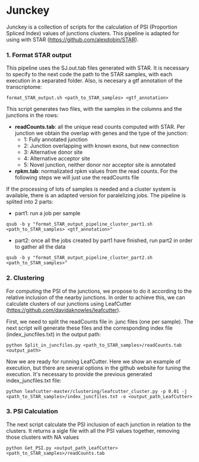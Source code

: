 # Junckey

Junckey is a collection of scripts for the calculation of PSI (Proportion Spliced Index) values of junctions clusters. This pipeline is adapted for using with STAR (https://github.com/alexdobin/STAR).

### 1. Format STAR output

This pipeline uses the SJ.out.tab files generated with STAR. It is necessary to specify to the next code the path to the STAR samples, with each execution in a separated folder. Also, is necesary a gtf annotation of the transcriptome:

```
format_STAR_output.sh <path_to_STAR_samples> <gtf_annotation>
```
This script generates two files, with the samples in the columns and the junctions in the rows:
- **readCounts.tab**: all the unique read counts computed with STAR. Per junction we obtain the overlap with genes and the type of the junction:
  - 1: Fully annotated junction
  - 2: Junction overlapping with known exons, but new connection
  - 3: Alternative donor site
  - 4: Alternative acceptor site
  - 5: Novel junction, neither donor nor acceptor site is annotated
- **rpkm.tab**: normalizated rpkm values from the read counts. For the following steps we will just use the readCounts file

If the processing of lots of samples is needed and a cluster system is available, there is an adapted version for paralelizing jobs. The pipeline is splited into 2 parts:

- part1: run a job per sample
```
qsub -b y "format_STAR_output_pipeline_cluster_part1.sh <path_to_STAR_samples> <gtf_annotation>"
```
- part2: once all the jobs created by part1 have finished, run part2 in order to gather all the data
```
qsub -b y "format_STAR_output_pipeline_cluster_part2.sh <path_to_STAR_samples>"
```

### 2. Clustering

For computing the PSI of the junctions, we propose to do it according to the relative inclusion of the nearby junctions. In order to achieve this, we can calculate clusters of our junctions using LeafCutter (https://github.com/davidaknowles/leafcutter).

First, we need to split the readCounts file in .junc files (one per sample). The next script will generate these files and the corresponding index file (index_juncfiles.txt) in the output path:

```
python Split_in_juncfiles.py <path_to_STAR_samples>/readCounts.tab <output_path>
```

Now we are ready for running LeafCutter. Here we show an example of execution, but there are several options in the github website for tuning the execution. It's necessary to provide the previous generated index_juncfiles.txt file:

```
python leafcutter-master/clustering/leafcutter_cluster.py -p 0.01 -j <path_to_STAR_samples>/index_juncfiles.txt -o <output_path_LeafCutter>
```

### 3. PSI Calculation

The next script calculate the PSI inclusion of each junction in relation to the clusters. It returns a sigle file with all the PSI values together, removing those clusters with NA values

```
python Get_PSI.py <output_path_LeafCutter> <path_to_STAR_samples>/readCounts.tab
```


